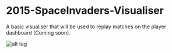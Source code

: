 # 2015-SpaceInvaders-Visualiser
A basic visualiser that will be used to replay matches on the player dashboard (Coming soon).

![alt tag](http://i.imgur.com/0gUe7ni.png?1)

